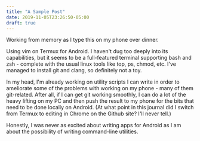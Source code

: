 ```yaml
---
title: "A Sample Post"
date: 2019-11-05T23:26:50-05:00
draft: true
---
```


Working from memory as I type this on my phone over dinner.

Using vim on Termux for Android. I haven't dug too deeply into its capabilities, but it seems to be a full-featured terminal supporting bash and zsh - complete with the usual linux tools like top, ps, chmod, etc. I've managed to install git and clang, so definitely not a toy.

In my head, I'm already working on utility scripts I can write in order to ameliorate some of the problems with working on my phone - many of them git-related. After all, if I can get git working smoothly, I can do a lot of the heavy lifting on my PC and then push the result to my phone for the bits that need to be done locally on Android. (At what point in this journal did I switch from Termux to editing in Chrome on the Github site? I'll never tell.)

Honestly, I was never as excited about writing apps for Android as I am about the possibility of writing command-line utilities.
